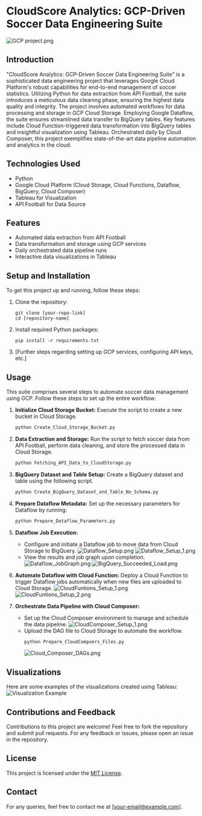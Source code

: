 # CloudScore Analytics: GCP-Driven Soccer Data Engineering Suite
![GCP project.png](img%2FGCP%20project.png)
## Introduction

"CloudScore Analytics: GCP-Driven Soccer Data Engineering Suite" is a sophisticated data engineering project that leverages Google Cloud Platform's robust capabilities for end-to-end management of soccer statistics. 
Utilizing Python for data extraction from API Football, the suite introduces a meticulous data cleaning phase, ensuring the highest data quality and integrity. The project involves automated workflows for data processing and storage in GCP Cloud Storage. Employing Google Dataflow, the suite ensures streamlined data transfer to BigQuery tables. Key features include Cloud Function-triggered data transformation into BigQuery tables and insightful visualization using Tableau. Orchestrated daily by Cloud Composer, this project exemplifies state-of-the-art data pipeline automation and analytics in the cloud.

## Technologies Used
- Python
- Google Cloud Platform (Cloud Storage, Cloud Functions, Dataflow, BigQuery, Cloud Composer)
- Tableau for Visualization
- API Football for Data Source

## Features
- Automated data extraction from API Football
- Data transformation and storage using GCP services
- Daily orchestrated data pipeline runs
- Interactive data visualizations in Tableau

## Setup and Installation
To get this project up and running, follow these steps:
1. Clone the repository:
   ```
   git clone [your-repo-link]
   cd [repository-name]
   ```
2. Install required Python packages:
   ```
   pip install -r requirements.txt
   ```
3. [Further steps regarding setting up GCP services, configuring API keys, etc.]

## Usage
This suite comprises several steps to automate soccer data management using GCP. Follow these steps to set up the entire workflow:

1. **Initialize Cloud Storage Bucket:**
   Execute the script to create a new bucket in Cloud Storage.
   ```bash
   python Create_Cloud_Storage_Bucket.py
   ```

2. **Data Extraction and Storage:**
   Run the script to fetch soccer data from API Football, perform data cleaning, and store the processed data in Cloud Storage.
   ```bash
   python Fetching_API_Data_to_CloudStorage.py
   ```

3. **BigQuery Dataset and Table Setup:**
   Create a BigQuery dataset and table using the following script.
   ```bash
   python Create_BigQuery_Dataset_and_Table_No_Schema.py
   ```

4. **Prepare Dataflow Metadata:**
   Set up the necessary parameters for Dataflow by running:
   ```bash
   python Prepare_Dataflow_Parameters.py
   ```

5. **Dataflow Job Execution:**
   - Configure and initiate a Dataflow job to move data from Cloud Storage to BigQuery.
     ![Dataflow_Setup.png](img%2FDataflow_Setup.png)
     ![Dataflow_Setup_1.png](img%2FDataflow_Setup_1.png)
   - View the results and job graph upon completion.
     ![Dataflow_JobGraph.png](img%2FDataflow_JobGraph.png)
     ![BigQuery_Succeeded_Load.png](img%2FBigQuery_Succeeded_Load.png)

6. **Automate Dataflow with Cloud Function:**
   Deploy a Cloud Function to trigger Dataflow jobs automatically when new files are uploaded to Cloud Storage.
   ![CloudFuntions_Setup_1.png](img%2FCloudFuntions_Setup_1.png)
   ![CloudFuntions_Setup_2.png](img%2FCloudFuntions_Setup_2.png)

7. **Orchestrate Data Pipeline with Cloud Composer:**
   - Set up the Cloud Composer environment to manage and schedule the data pipeline.
     ![CloudComposer_Setup_1.png](img%2FCloudComposer_Setup_1.png)
   - Upload the DAG file to Cloud Storage to automate the workflow.
     ```bash
     python Prepare_CloudCompoers_Files.py
     ```
     ![Cloud_Composer_DAGs.png](img%2FCloud_Composer_DAGs.png)



## Visualizations
Here are some examples of the visualizations created using Tableau:
![Visualization Example](link-to-image)

## Contributions and Feedback
Contributions to this project are welcome! Feel free to fork the repository and submit pull requests. For any feedback or issues, please open an issue in the repository.

## License
This project is licensed under the [MIT License](LICENSE.md).

## Contact
For any queries, feel free to contact me at [your-email@example.com].
